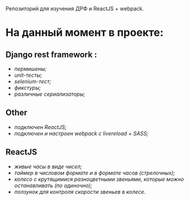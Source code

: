Репозиторий для изучения ДРФ и ReactJS + webpack.

На данный момент в проекте: 
===========================
 Django rest framework : 
 ---
- _пермишены;_ 
- _unit-тесты;_
- _selenium-тест;_ 
- _фикстуры;_
- _различные сериализаторы;_

Other
 ---
- _подключен ReactJS;_
- _подключен и настроен webpack с livereload + SASS;_

 ReactJS
 ---
- _живые часы в виде чисел;_
- _таймер в числовом формате и в формате часов (cтрелочных);_
- _колесо с крутящимися разноцветными звеньями, которые можно останавливать (по одиночно);_
- _ползунок для контроля скорости звеньев в колесе._